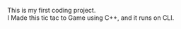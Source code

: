 This is my first coding project.<br>
I Made this tic tac to Game using C++, and it runs on CLI.<br>
